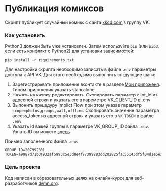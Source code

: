 # Публикация комиксов

Скрипт публикует случайный комикс с сайта [xkcd.com](https://xkcd.com/) в группу VK.

### Как установить

Python3 должен быть уже установлен. 
Затем используйте `pip` (или `pip3`, если есть конфликт с Python2) для установки зависимостей:
```
pip install -r requirements.txt
```

Для настройки скрипта необходимо записать в файле `.env` параметры доступа к API VK. Для этого необходимо выполнить следующие шаги:
1. Зарегистрировать приложение вконтакте в разделе [Мои приложеня](https://vk.com/dev). Типом приложения указать standalone
2. Нажать на кнопку редактировать. Скопировать параметр clint_id из адресной строки и указать его в пареметре VK_CLIENT_ID в .env 
3. Выпонить процедуру Implict Flow, при этом указав параметр `scope=photos,groups,wall,offline`. Скопировать значение параметра access_token из адресной строки и указать его в `VK_TOKEN` в файле `.env`
4. Указать id вашей группы в параметре VK_GROUP_ID файла `.env`. Узнать ID вы можете [здесь](https://regvk.com/id/)

Пример заполненного файла `.env`:
```
GROUP_ID=207992301
TOKEN=a9987d71b3a932af5993c5e3d0e4f97399283dd202825fa355143df5f04d1e5e3bb35e3f642f746c709ad
```


### Цель проекта

Код написан в образовательных целях на онлайн-курсе для веб-разработчиков [dvmn.org](https://dvmn.org/).